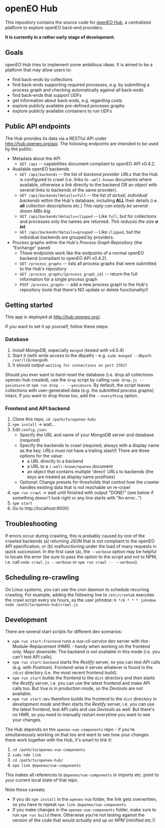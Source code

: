 # openEO Hub
This repository contains the source code for [openEO Hub](http://hub.openeo.org), a centralized platform to explore openEO back-end providers.

**It is currently in a rather early stage of development.**

## Goals
openEO Hub tries to implement some ambitious ideas. It is aimed to be a platform that may allow users to:

* find back-ends by collections
* find back-ends supporting required processes, e.g. by submitting a process graph and checking automatically against all back-ends
* find back-ends that support UDFs
* get information about back-ends, e.g. regarding costs
* explore publicly available pre-defined proceses graphs
* explore publicly available containers to run UDFs

## Public API endpoints
The Hub provides its data via a RESTful API under http://hub.openeo.org/api. The following endpoints are intended to be used by the public:

* Metadata about the API
  * `GET /api` -- capabilities document compliant to openEO API v0.4.2.
* Available openEO backends
  * `GET /api/backends` -- the list of *backend provider URLs* that the Hub is configured to crawl (i.e. links to `.well-known` documents where available, otherwise a link directly to the backend OR an object with several links to backends of the same provider).
  * `GET /api/backends?details=full` -- the list of *actual, individual backends* within the Hub's database, including **ALL** their details (i.e. **all** collection descriptions etc.) *This reply can easily be several dozen MBs big.*
  * `GET /api/backends?details=clipped` -- Like `full`, but for collections and processes only the names are returned. *This reduces the size **a lot**.*
  * `GET /api/backends?details=grouped` -- Like `clipped`, but the individual backends are grouped by providers.
* Process graphs within the Hub's *Process Graph Repository* (the "Exchange" panel)
  * These endpoints work like the endpoints of a normal openEO backend (compliant to openEO API v0.4.2).
  * `GET /process_graphs` -- lists all process graphs that were submitted to the Hub's repository
  * `GET /process_graphs/{process_graph_id}` -- return the full information for a single process graph
  * `POST /process_graphs` -- add a new process graph to the Hub's repository (note that there's NO update or delete functionality!)

## Getting started
This app is deployed at http://hub.openeo.org/.

If you want to set it up yourself, follow these steps:

### Database
1. Install MongoDB, especially `mongod` (tested with v4.0.4)
2. Start it (with write access to the dbpath) - e.g. `sudo mongod --dbpath /var/lib/mongodb`
3. It should output `waiting for connections on port 27017`

Should you ever want to hard-reset the database (i.e. drop all collections openeo-hub created), use the `drop` script by calling `node drop.js --yesimsure` or `npm run drop -- --yesimsure`. By default, the script leaves collections with user-generated data (e.g. the submitted process graphs) intact. If you want to drop those too, add the `--everything` option.

### Frontend and API backend
1. Clone this repo, `cd /path/to/openeo-hub/`
2. `npm install` -> wait...
3. Edit `config.json`:
   - Specify the URL and name of your MongoDB server and database (required)
   - Specify the backends to crawl (required; always with a display name as the key; URLs must not have a trailing slash!) There are three options for the value:
     - a URL directly to a backend
     - a URL to a `/.well-known/openeo` document
     - an object that contains multiple 'direct' URLs to backends (the keys are treated as display name postfixes)
   - Optional: Change presets for thresholds that control how the crawler handles existing data that is not reachable on re-crawl
4. `npm run crawl` -> wait until finished with output "DONE!" (see below if something doesn't look right or any line starts with "An error...")
5. `npm start`
6. Go to http://localhost:9000/

## Troubleshooting
If errors occur during crawling, this is probably caused by one of the crawled backends (a) returning JSON that is not compliant to the openEO API specification, or (b) malfunctioning under the load of many requests in quick succession. In the first case (a), the `--verbose` option may be helpful to locate the error (be sure to pass the option to the *script* and not to NPM, i.e. call `node crawl.js --verbose` or `npm run crawl -- --verbose`).

## Scheduling re-crawling
On Linux systems, you can use the cron daemon to schedule recurring crawling. For example, adding the following line to `/etc/crontab` executes the crawl script every six hours, as the user johndoe: `0 */6 * * * johndoe node /path/to/openeo-hub/crawl.js`

## Development
There are several start scripts for different dev scenarios:
- `npm run start:frontend` runs a *vue-cli-service* dev server with Hot-Module-Replacement (HMR) - handy when working on the frontend only. Major downside: The backend is not available in this mode (i.e. you can't test API calls).
- `npm run start:backend` starts the *Restify* server, so you can test API calls (e.g. with *Postman*). Frontend-wise it serves whatever is found in the `/dist` directory (i.e. the most recent frontend build).
- `npm run start` builds the frontend to the `dist` directory and *then* starts the *Restify* server, i.e. you can use the latest frontend and make API calls too. But Vue is in production mode, so the *Devtools* are not available.
- `npm run start:dev` therefore builds the frontend to the `dist` directory *in development mode* and then starts the *Restify* server, i.e. you can use the latest frontend, test API calls and use *Devtools* as well. But there's no HMR, so you need to manually restart everytime you want to see your changes.

The Hub depends on the `openeo-vue-components` repo - if you're simultaneously working on that too and want to see how your changes there work together with the Hub, it's smart to link it:
1. `cd /path/to/openeo-vue-components`
2. `sudo ndm link`
3. `cd /path/to/openeo-hub/`
4. `npm link @openeo/vue-components`

This makes all references to `@openeo/vue-components` in imports etc. point to your current local state of that repo.

Note these caveats:
- If you do `npm install` in the `openeo-hub` folder, the link gets overwritten, so you have to repeat `npm link @openeo/vue-components`.
- If you make changes in the `openeo-vue-components` folder, make sure to run `npm run build` there. Otherwise you're not testing against the version of the code that would *actually end up on NPM* (minified etc.)!
